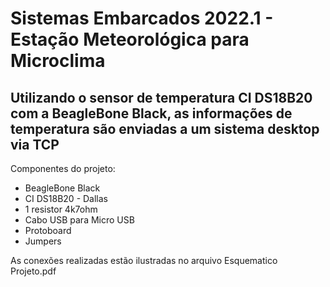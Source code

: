 # Sistemas Embarcados 2022.1 - Estação Meteorológica para Microclima
## Utilizando o sensor de temperatura CI DS18B20 com a BeagleBone Black, as informações de temperatura são enviadas a um sistema desktop via TCP

Componentes do projeto:

- BeagleBone Black
- CI DS18B20 - Dallas
- 1 resistor 4k7ohm
- Cabo USB para Micro USB
- Protoboard
- Jumpers

As conexões realizadas estão ilustradas no arquivo Esquematico Projeto.pdf